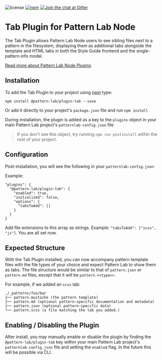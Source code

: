 ![license](https://img.shields.io/github/license/pattern-lab/patternlab-node.svg)
[![npm](https://img.shields.io/npm/v/@pattern-lab/plugin-tab.svg)](https://www.npmjs.com/package/@pattern-lab/plugin-tab)
[![Join the chat at Gitter](https://badges.gitter.im/pattern-lab/node.svg)](https://gitter.im/pattern-lab/node)

# Tab Plugin for Pattern Lab Node

The Tab Plugin allows Pattern Lab Node users to see sibling files next to a pattern in the filesystem, displaying them as additional tabs alongside the template and HTML tabs in both the Style Guide frontend and the single-pattern info modal.

[Read more about Pattern Lab Node Plugins](https://github.com/pattern-lab/patternlab-node/wiki/Creating-Plugins)

## Installation

To add the Tab Plugin to your project using [npm](https://www.npmjs.com/) type:

    npm install @pattern-lab/plugin-tab --save

Or add it directly to your project's `package.json` file and run `npm install`

During installation, the plugin is added as a key to the `plugins` object in your main Pattern Lab project's `patternlab-config.json` file

> If you don't see this object, try running `npm run postinstall` within the root of your project.

## Configuration

Post-installation, you will see the following in your `patternlab-config.json`:

Example:

```
"plugins": {
  "@pattern-lab/plugin-tab": {
    "enabled": true,
    "initialized": false,
    "options": {
      "tabsToAdd": []
    }
  }
}
```

Add file extensions to this array as strings. Example: `"tabsToAdd": ["scss", "js"]`. You are all set now.

## Expected Structure

With the Tab Plugin installed, you can now accompany pattern template files with the file types of your choice and expect Pattern Lab to show them as tabs. The file structure would be similar to that of `pattern.json` or `pattern.md` files, except that it will be `pattern.<<type>>`.

For example, if we added an `scss` tab:

```
./_patterns/foo/bar
├── pattern.mustache (the pattern template)
├── pattern.md (optional pattern-specific documentation and metadata)
├── pattern.json (optional pattern-specific data)
└── pattern.scss (a file matching the tab you added.)
```

## Enabling / Disabling the Plugin

After install, you may manually enable or disable the plugin by finding the `@pattern-lab/plugin-tab` key within your main Pattern Lab project's `patternlab-config.json` file and setting the `enabled` flag. In the future this will be possible via CLI.
